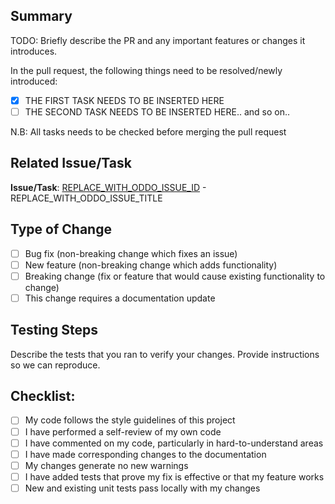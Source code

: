 ## Summary

TODO: Briefly describe the PR and any important features or changes it introduces.

In the pull request, the following things need to be resolved/newly introduced:

- [x] THE FIRST TASK NEEDS TO BE INSERTED HERE
- [ ] THE SECOND TASK NEEDS TO BE INSERTED HERE.. and so on..

N.B: All tasks needs to be checked before merging the pull request

## Related Issue/Task

**Issue/Task**: [REPLACE_WITH_ODDO_ISSUE_ID](#REPLACE_WITH_ODDO_ISSUE_URL) - REPLACE_WITH_ODDO_ISSUE_TITLE

## Type of Change

- [ ] Bug fix (non-breaking change which fixes an issue)
- [ ] New feature (non-breaking change which adds functionality)
- [ ] Breaking change (fix or feature that would cause existing functionality to change)
- [ ] This change requires a documentation update

## Testing Steps

Describe the tests that you ran to verify your changes. Provide instructions so we can reproduce.

## Checklist:

- [ ] My code follows the style guidelines of this project
- [ ] I have performed a self-review of my own code
- [ ] I have commented on my code, particularly in hard-to-understand areas
- [ ] I have made corresponding changes to the documentation
- [ ] My changes generate no new warnings
- [ ] I have added tests that prove my fix is effective or that my feature works
- [ ] New and existing unit tests pass locally with my changes